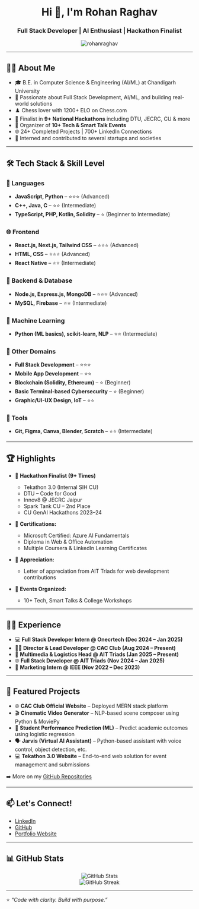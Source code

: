 <h1 align="center">Hi 👋, I'm Rohan Raghav</h1>
<h3 align="center">Full Stack Developer | AI Enthusiast | Hackathon Finalist</h3>

<p align="center">
  <img src="https://komarev.com/ghpvc/?username=RohanRaghav&label=Profile%20views&color=0e75b6&style=flat" alt="rohanraghav" />
</p>

---

## 🧑‍💻 About Me

- 🎓 B.E. in Computer Science & Engineering (AI/ML) at Chandigarh University  
- 🧠 Passionate about Full Stack Development, AI/ML, and building real-world solutions  
- ♟️ Chess lover with 1200+ ELO on Chess.com  
- 🚀 Finalist in **9+ National Hackathons** including DTU, JECRC, CU & more  
- 📢 Organizer of **10+ Tech & Smart Talk Events**  
- 🌐 24+ Completed Projects | 700+ LinkedIn Connections  
- 💼 Interned and contributed to several startups and societies  

---

## 🛠️ Tech Stack & Skill Level

### 🚀 Languages
- **JavaScript, Python** – ⭐⭐⭐ (Advanced)  
- **C++, Java, C** – ⭐⭐ (Intermediate)  
- **TypeScript, PHP, Kotlin, Solidity** – ⭐ (Beginner to Intermediate)

### 🌐 Frontend
- **React.js, Next.js, Tailwind CSS** – ⭐⭐⭐ (Advanced)  
- **HTML, CSS** – ⭐⭐⭐ (Advanced)  
- **React Native** – ⭐⭐ (Intermediate)

### 🔧 Backend & Database
- **Node.js, Express.js, MongoDB** – ⭐⭐⭐ (Advanced)  
- **MySQL, Firebase** – ⭐⭐ (Intermediate)

### 🧠 Machine Learning
- **Python (ML basics), scikit-learn, NLP** – ⭐⭐ (Intermediate)

### 🔐 Other Domains
- **Full Stack Development** – ⭐⭐⭐  
- **Mobile App Development** – ⭐⭐  
- **Blockchain (Solidity, Ethereum)** – ⭐ (Beginner)  
- **Basic Terminal-based Cybersecurity** – ⭐ (Beginner)  
- **Graphic/UI-UX Design, IoT** – ⭐⭐

### 🧰 Tools
- **Git, Figma, Canva, Blender, Scratch** – ⭐⭐ (Intermediate)

---

## 🏆 Highlights

- 🥇 **Hackathon Finalist (9+ Times)**  
  - Tekathon 3.0 (Internal SIH CU)  
  - DTU – Code for Good  
  - Innov8 @ JECRC Jaipur  
  - Spark Tank CU – 2nd Place  
  - CU GenAI Hackathons 2023–24

- 📜 **Certifications:**  
  - Microsoft Certified: Azure AI Fundamentals  
  - Diploma in Web & Office Automation  
  - Multiple Coursera & LinkedIn Learning Certificates

- 💬 **Appreciation:**  
  - Letter of appreciation from AIT Triads for web development contributions

- 📣 **Events Organized:**  
  - 10+ Tech, Smart Talks & College Workshops

---

## 👨‍💼 Experience

- 💻 **Full Stack Developer Intern @ Onecrtech (Dec 2024 – Jan 2025)**  
- 🧑‍💼 **Director & Lead Developer @ CAC Club (Aug 2024 – Present)**  
- 🎥 **Multimedia & Logistics Head @ AIT Triads (Jan 2025 – Present)**  
- 🌐 **Full Stack Developer @ AIT Triads (Nov 2024 – Jan 2025)**  
- 📣 **Marketing Intern @ IEEE (Nov 2022 – Dec 2023)**  

---

## 🚀 Featured Projects

- 🌐 **CAC Club Official Website** – Deployed MERN stack platform  
- 🎬 **Cinematic Video Generator** – NLP-based scene composer using Python & MoviePy  
- 🧠 **Student Performance Prediction (ML)** – Predict academic outcomes using logistic regression  
- 🗣️ **Jarvis (Virtual AI Assistant)** – Python-based assistant with voice control, object detection, etc.  
- 💻 **Tekathon 3.0 Website** – End-to-end web solution for event management and submissions  

➡️ More on my [GitHub Repositories](https://github.com/RohanRaghav?tab=repositories)

---

## 📫 Let's Connect!

- [LinkedIn](www.linkedin.com/in/rohan-raghav-b0b07a24a)  
- [GitHub](https://github.com/RohanRaghav)  
- [Portfolio Website](https://rohan-raghav-portfolio.vercel.app/)

---

## 📊 GitHub Stats

<p align="center">
  <img src="https://github-readme-stats.vercel.app/api?username=RohanRaghav&show_icons=true&theme=radical" alt="GitHub Stats" />
  <br />
  <img src="https://github-readme-streak-stats.herokuapp.com?user=RohanRaghav&theme=radical&date_format=M%20j%5B%2C%20Y%5D" alt="GitHub Streak" />
</p>

---

⭐️ *“Code with clarity. Build with purpose.”*
